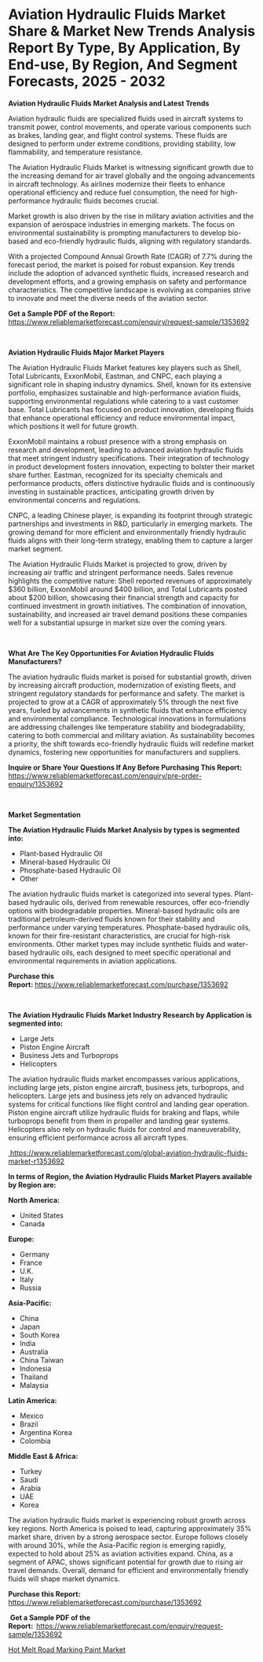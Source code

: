 <p><h1>Aviation Hydraulic Fluids Market Share & Market New Trends Analysis Report By Type, By Application, By End-use, By Region, And Segment Forecasts, 2025 - 2032</h1></p><p><strong>Aviation Hydraulic Fluids Market Analysis and Latest Trends</strong></p>
<p><p>Aviation hydraulic fluids are specialized fluids used in aircraft systems to transmit power, control movements, and operate various components such as brakes, landing gear, and flight control systems. These fluids are designed to perform under extreme conditions, providing stability, low flammability, and temperature resistance.</p><p>The Aviation Hydraulic Fluids Market is witnessing significant growth due to the increasing demand for air travel globally and the ongoing advancements in aircraft technology. As airlines modernize their fleets to enhance operational efficiency and reduce fuel consumption, the need for high-performance hydraulic fluids becomes crucial. </p><p>Market growth is also driven by the rise in military aviation activities and the expansion of aerospace industries in emerging markets. The focus on environmental sustainability is prompting manufacturers to develop bio-based and eco-friendly hydraulic fluids, aligning with regulatory standards. </p><p>With a projected Compound Annual Growth Rate (CAGR) of 7.7% during the forecast period, the market is poised for robust expansion. Key trends include the adoption of advanced synthetic fluids, increased research and development efforts, and a growing emphasis on safety and performance characteristics. The competitive landscape is evolving as companies strive to innovate and meet the diverse needs of the aviation sector.</p></p>
<p><strong>Get a Sample PDF of the Report:&nbsp;</strong> <a href="https://www.reliablemarketforecast.com/enquiry/request-sample/1353692?utm_campaign=3091&utm_medium=2&utm_source=Github&utm_content=ia&utm_term=02042025&utm_id=aviation-hydraulic-fluids">https://www.reliablemarketforecast.com/enquiry/request-sample/1353692</a></p>
<p>&nbsp;</p>
<p><strong>Aviation Hydraulic Fluids Major Market Players</strong></p>
<p><p>The Aviation Hydraulic Fluids Market features key players such as Shell, Total Lubricants, ExxonMobil, Eastman, and CNPC, each playing a significant role in shaping industry dynamics. Shell, known for its extensive portfolio, emphasizes sustainable and high-performance aviation fluids, supporting environmental regulations while catering to a vast customer base. Total Lubricants has focused on product innovation, developing fluids that enhance operational efficiency and reduce environmental impact, which positions it well for future growth.</p><p>ExxonMobil maintains a robust presence with a strong emphasis on research and development, leading to advanced aviation hydraulic fluids that meet stringent industry specifications. Their integration of technology in product development fosters innovation, expecting to bolster their market share further. Eastman, recognized for its specialty chemicals and performance products, offers distinctive hydraulic fluids and is continuously investing in sustainable practices, anticipating growth driven by environmental concerns and regulations.</p><p>CNPC, a leading Chinese player, is expanding its footprint through strategic partnerships and investments in R&D, particularly in emerging markets. The growing demand for more efficient and environmentally friendly hydraulic fluids aligns with their long-term strategy, enabling them to capture a larger market segment.</p><p>The Aviation Hydraulic Fluids Market is projected to grow, driven by increasing air traffic and stringent performance needs. Sales revenue highlights the competitive nature: Shell reported revenues of approximately $360 billion, ExxonMobil around $400 billion, and Total Lubricants posted about $200 billion, showcasing their financial strength and capacity for continued investment in growth initiatives. The combination of innovation, sustainability, and increased air travel demand positions these companies well for a substantial upsurge in market size over the coming years.</p></p>
<p>&nbsp;</p>
<p><strong>What Are The Key Opportunities For Aviation Hydraulic Fluids Manufacturers?</strong></p>
<p><p>The aviation hydraulic fluids market is poised for substantial growth, driven by increasing aircraft production, modernization of existing fleets, and stringent regulatory standards for performance and safety. The market is projected to grow at a CAGR of approximately 5% through the next five years, fueled by advancements in synthetic fluids that enhance efficiency and environmental compliance. Technological innovations in formulations are addressing challenges like temperature stability and biodegradability, catering to both commercial and military aviation. As sustainability becomes a priority, the shift towards eco-friendly hydraulic fluids will redefine market dynamics, fostering new opportunities for manufacturers and suppliers.</p></p>
<p><strong>Inquire or Share Your Questions If Any Before Purchasing This Report:</strong> <a href="https://www.reliablemarketforecast.com/enquiry/pre-order-enquiry/1353692?utm_campaign=3091&utm_medium=2&utm_source=Github&utm_content=ia&utm_term=02042025&utm_id=aviation-hydraulic-fluids">https://www.reliablemarketforecast.com/enquiry/pre-order-enquiry/1353692</a></p>
<p>&nbsp;</p>
<p><strong>Market Segmentation</strong></p>
<p><strong>The Aviation Hydraulic Fluids Market Analysis by types is segmented into:</strong></p>
<p><ul><li>Plant-based Hydraulic Oil</li><li>Mineral-based Hydraulic Oil</li><li>Phosphate-based Hydraulic Oil</li><li>Other</li></ul></p>
<p><p>The aviation hydraulic fluids market is categorized into several types. Plant-based hydraulic oils, derived from renewable resources, offer eco-friendly options with biodegradable properties. Mineral-based hydraulic oils are traditional petroleum-derived fluids known for their stability and performance under varying temperatures. Phosphate-based hydraulic oils, known for their fire-resistant characteristics, are crucial for high-risk environments. Other market types may include synthetic fluids and water-based hydraulic oils, each designed to meet specific operational and environmental requirements in aviation applications.</p></p>
<p><strong>Purchase this Report:&nbsp;</strong><a href="https://www.reliablemarketforecast.com/purchase/1353692?utm_campaign=3091&utm_medium=2&utm_source=Github&utm_content=ia&utm_term=02042025&utm_id=aviation-hydraulic-fluids">https://www.reliablemarketforecast.com/purchase/1353692</a></p>
<p>&nbsp;</p>
<p><strong>The Aviation Hydraulic Fluids Market Industry Research by Application is segmented into:</strong></p>
<p><ul><li>Large Jets</li><li>Piston Engine Aircraft</li><li>Business Jets and Turboprops</li><li>Helicopters</li></ul></p>
<p><p>The aviation hydraulic fluids market encompasses various applications, including large jets, piston engine aircraft, business jets, turboprops, and helicopters. Large jets and business jets rely on advanced hydraulic systems for critical functions like flight control and landing gear operation. Piston engine aircraft utilize hydraulic fluids for braking and flaps, while turboprops benefit from them in propeller and landing gear systems. Helicopters also rely on hydraulic fluids for control and maneuverability, ensuring efficient performance across all aircraft types.</p></p>
<p><a href="https://www.reliablemarketforecast.com/global-aviation-hydraulic-fluids-market-r1353692?utm_campaign=3091&utm_medium=2&utm_source=Github&utm_content=ia&utm_term=02042025&utm_id=aviation-hydraulic-fluids">&nbsp;https://www.reliablemarketforecast.com/global-aviation-hydraulic-fluids-market-r1353692</a></p>
<p><strong>In terms of Region, the Aviation Hydraulic Fluids Market Players available by Region are:</strong></p>
<p>
    <p> <strong> North America: </strong>
        <ul>
            <li>United States</li>
            <li>Canada</li>
        </ul>
        </p> 
    <p> <strong> Europe: </strong>
        <ul>
            <li>Germany</li>
            <li>France</li>
            <li>U.K.</li>
            <li>Italy</li>
            <li>Russia</li>
        </ul>
        </p> 
    <p> <strong> Asia-Pacific: </strong>
        <ul>
            <li>China</li>
            <li>Japan</li>
            <li>South Korea</li>
            <li>India</li>
            <li>Australia</li>
            <li>China Taiwan</li>
            <li>Indonesia</li>
            <li>Thailand</li>
            <li>Malaysia</li>
        </ul>
        </p> 
    <p> <strong> Latin America: </strong>
        <ul>
            <li>Mexico</li>
            <li>Brazil</li>
            <li>Argentina Korea</li>
            <li>Colombia</li>
        </ul>
        </p> 
    <p> <strong> Middle East & Africa: </strong>
        <ul>
            <li>Turkey</li>
            <li>Saudi</li>
            <li>Arabia</li>
            <li>UAE</li>
            <li>Korea</li>
        </ul>
    </p>
    </p>
<p><p>The aviation hydraulic fluids market is experiencing robust growth across key regions. North America is poised to lead, capturing approximately 35% market share, driven by a strong aerospace sector. Europe follows closely with around 30%, while the Asia-Pacific region is emerging rapidly, expected to hold about 25% as aviation activities expand. China, as a segment of APAC, shows significant potential for growth due to rising air travel demands. Overall, demand for efficient and environmentally friendly fluids will shape market dynamics.</p></p>
<p><strong>Purchase this Report: </strong><a href="https://www.reliablemarketforecast.com/purchase/1353692?utm_campaign=3091&utm_medium=2&utm_source=Github&utm_content=ia&utm_term=02042025&utm_id=aviation-hydraulic-fluids">https://www.reliablemarketforecast.com/purchase/1353692</a></p>
<p>&nbsp;<strong>Get a Sample PDF of the Report:&nbsp;&nbsp;</strong><a href="https://www.reliablemarketforecast.com/enquiry/request-sample/1353692?utm_campaign=3091&utm_medium=2&utm_source=Github&utm_content=ia&utm_term=02042025&utm_id=aviation-hydraulic-fluids">https://www.reliablemarketforecast.com/enquiry/request-sample/1353692</a></p>
<p><strong></strong></p>
<p><p><a href="https://github.com/ugurgyuri/Market-Research-Report-List-1/blob/main/hot-melt-road-marking-paint-market.md?utm_campaign=3091&utm_medium=2&utm_source=Github&utm_content=ia&utm_term=02042025&utm_id=aviation-hydraulic-fluids">Hot Melt Road Marking Paint Market</a></p></p>